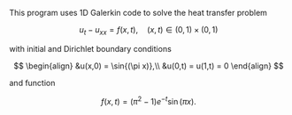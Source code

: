 This program uses 1D Galerkin code to solve the heat transfer problem

$$u_t - u_{xx} = f(x,t), \quad (x,t) \in (0,1) \times (0,1)$$	

with initial and Dirichlet boundary conditions

$$
\begin{align}
  &u(x,0) = \sin{(\pi x)},\\
  &u(0,t) = u(1,t) = 0
\end{align}
$$

and function 

$$f(x,t) = (\pi^2 - 1)e^{-t} \sin{(\pi x)}.$$

